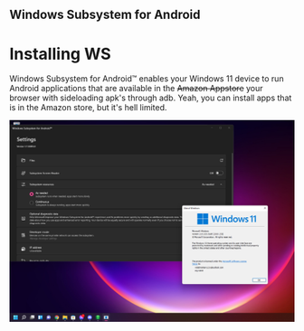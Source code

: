 ## Windows Subsystem for Android
# Installing WS

Windows Subsystem for Android™️ enables your Windows 11 device to run Android applications that are available in the ~~Amazon Appstore~~ your browser with sideloading apk's through adb. Yeah, you can install apps that is in the Amazon store, but it's hell limited.
 
<img src="screenshot1.png"/>
